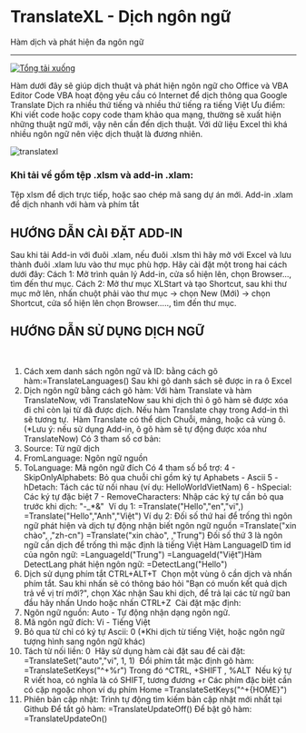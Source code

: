 # TranslateXL - Dịch ngôn ngữ
 Hàm dịch và phát hiện đa ngôn ngữ

-------------------------------------------------------------------------
[![Tổng tải xuống](https://img.shields.io/github/downloads/SanbiVN/GoogleTranslateXL/total.svg)]()

Hàm dưới đây sẽ giúp dịch thuật và phát hiện ngôn ngữ cho Office và VBA Editor
Code VBA hoạt động yêu cầu có Internet để dịch thông qua Google Translate​
Dịch ra nhiều thứ tiếng và nhiều thứ tiếng ra tiếng Việt​
Ưu điểm: Khi viết code hoặc copy code tham khảo qua mạng, thường sẽ xuất hiện những thuật ngữ mới, vậy nên cần đến dịch thuật.
Với dữ liệu Excel thì khá nhiều ngôn ngữ nên việc dịch thuật là đương nhiên.



![translatexl](https://github.com/SanbiVN/TranslateXL/assets/58664571/85c4cbcb-ab36-4e76-a59f-275b5f493299)


### Khi tải về gồm tệp .xlsm và add-in .xlam:
Tệp xlsm để dịch trực tiếp, hoặc sao chép mã sang dự án mới.​
Add-in .xlam để dịch nhanh với hàm và phím tắt​
​
## HƯỚNG DẪN CÀI ĐẶT ADD-IN

Sau khi tải Add-in với đuôi .xlam, nếu đuôi .xlsm thì hãy mở với Excel và lưu thành đuôi .xlam​
lưu vào thư mục phù hợp. Hãy cài đặt một trong hai cách dưới đây:​
Cách 1: Mở trình quản lý Add-in, cửa sổ hiện lên, chọn Browser..., tìm đến thư mục.​
Cách 2: Mở thư mục XLStart và tạo Shortcut, sau khi thư mục mở lên, nhấn chuột​
phải vào thư mục -> chọn New (Mới) -> chọn Shortcut, cửa sổ hiện lên chọn Browser....., tìm đến thư mục.​
​
## HƯỚNG DẪN SỬ DỤNG DỊCH NGỮ
​
1. Cách xem danh sách ngôn ngữ và ID: bằng cách gõ hàm:=TranslateLanguages()​
Sau khi gõ danh sách sẽ được in ra ô Excel​
​
2. Dịch ngôn ngữ bằng cách gõ hàm:​
Với hàm Translate và hàm TranslateNow, với TranslateNow sau khi dịch thì ô gõ hàm sẽ được xóa đi chỉ còn lại từ đã được dịch. Nếu hàm Translate chạy trong Add-in thì sẽ tương tự.​
​
Hàm Translate có thể dịch Chuỗi, mảng, hoặc cả vùng ô.​
(*Lưu ý: nếu sử dụng Add-in, ô gõ hàm sẽ tự động được xóa như TranslateNow)​
Có 3 tham số cơ bản:​
1. Source: Từ ngữ dịch​
2. FromLanguage: Ngôn ngữ nguồn​
3. ToLanguage: Mã ngôn ngữ đích​
Có 4 tham số bổ trợ:​
4 - SkipOnlyAlphabets: Bỏ qua chuỗi chỉ gồm ký tự Aphabets - Ascii​
5 - hDetach: Tách các từ nối nhau (ví dụ: HelloWorldVietNam)​
6 - hSpecial: Các ký tự đặc biệt​
7 - RemoveCharacters: Nhập các ký tự cần bỏ qua trước khi dịch: "-_*&"​
​
Ví dụ 1:​
=Translate("Hello","en","vi",)​
=Translate("Hello","Anh","Việt")​
Ví dụ 2: Đối số thứ hai để trống thì ngôn ngữ phát hiện và dịch tự động nhận biết ngôn ngữ nguồn​
​
=Translate("xin chào", ,"zh-cn")​
=Translate("xin chào", ,"Trung")​
Đối số thứ 3 là ngôn ngữ cần dịch để trống thì mặc định là tiếng Việt​
Hàm LanguageID tìm id của ngôn ngữ:​
=LanguageId("Trung")​
=LanguageId("Việt")​
​
Hàm DetectLang phát hiện ngôn ngữ: =DetectLang("Hello")​
​
3. Dịch sử dụng phím tắt CTRL+ALT+T​
​
Chọn một vùng ô cần dịch và nhấn phím tắt. Sau khi nhấn sẽ có thông báo hỏi​
"Bạn có muốn kết quả dịch trả về vị trí mới?", chọn Xác nhận​
Sau khi dịch, để trả lại các từ ngữ ban đầu hãy nhấn Undo hoặc nhấn CTRL+Z​
​
Cài đặt mặc định:​
1. Ngôn ngữ nguồn: Auto - Tự động nhận dạng ngôn ngữ.​
2. Mã ngôn ngữ đích: Vi - Tiếng Việt​
3. Bỏ qua từ chỉ có ký tự Ascii: 0 (*Khi dịch từ tiếng Việt, hoặc ngôn ngữ tượng hình sang ngôn ngữ khác)​
4. Tách từ nối liền: 0​
​
Hãy sử dụng hàm cài đặt sau để cài đặt:​
=TranslateSet("auto","vi", 1, 1)​
​
Đổi phím tắt mặc định gõ hàm: =TranslateSetKeys("^+%r")​
Trong đó ^CTRL, +SHIFT , %ALT ​
Nếu ký tự R viết hoa, có nghĩa là có SHIFT, tương đương +r​
Các phím đặc biệt cần có cặp ngoặc nhọn ví dụ phím Home =TranslateSetKeys("^+{HOME}")​
​
4. Phiên bản cập nhật:​
Trình tự động tìm kiếm bản cập nhật mới nhất tại Github​
Để tắt gõ hàm: =TranslateUpdateOff()​
Để bật gõ hàm: =TranslateUpdateOn()
